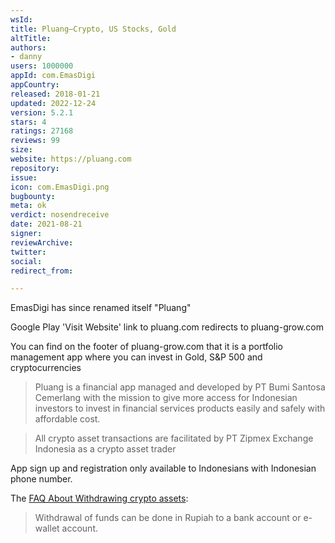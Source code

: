 ```yaml
---
wsId: 
title: Pluang–Crypto, US Stocks, Gold
altTitle: 
authors:
- danny
users: 1000000
appId: com.EmasDigi
appCountry: 
released: 2018-01-21
updated: 2022-12-24
version: 5.2.1
stars: 4
ratings: 27168
reviews: 99
size: 
website: https://pluang.com
repository: 
issue: 
icon: com.EmasDigi.png
bugbounty: 
meta: ok
verdict: nosendreceive
date: 2021-08-21
signer: 
reviewArchive: 
twitter: 
social: 
redirect_from: 

---
```


EmasDigi has since renamed itself "Pluang"

Google Play 'Visit Website' link to pluang.com redirects to pluang-grow.com

You can find on the footer of pluang-grow.com that it is a portfolio management app where you can invest in Gold, S&P 500 and cryptocurrencies

> Pluang is a financial app managed and developed by PT Bumi Santosa Cemerlang with the mission to give more access for Indonesian investors to invest in financial services products easily and safely with affordable cost.

>  All crypto asset transactions are facilitated by PT Zipmex Exchange Indonesia as a crypto asset trader

App sign up and registration only available to Indonesians with Indonesian phone number.

The [FAQ About Withdrawing crypto assets](https://help.pluang.com/knowledge/pertanyaan-umum-seputar-cryptocurrency):

> Withdrawal of funds can be done in Rupiah to a bank account or e-wallet account.


